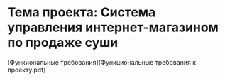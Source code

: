 # Тема проекта: Система управления интернет-магазином по продаже суши
[Функиональные требования](Функциональные требования к проекту.pdf)

